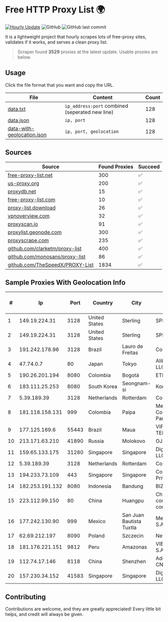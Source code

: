 
# Free HTTP Proxy List 🌍

[![Hourly Update](https://github.com/mertguvencli/http-proxy-list/actions/workflows/main.yml/badge.svg?branch=main)](https://github.com/mertguvencli/http-proxy-list/actions/workflows/main.yml)
![GitHub](https://img.shields.io/github/license/mertguvencli/http-proxy-list)
![GitHub last commit](https://img.shields.io/github/last-commit/mertguvencli/http-proxy-list)

It is a lightweight project that hourly scrapes lots of free-proxy sites, validates if it works, and serves a clean proxy list.


> Scraper found **3529** proxies at the latest update. Usable proxies are below.

## Usage

Click the file format that you want and copy the URL.


|File|Content|Count|
|----|-------|-----|
|[data.txt](https://raw.githubusercontent.com/mertguvencli/http-proxy-list/main/proxy-list/data.txt)|`ip_address:port` combined (seperated new line)|128|
|[data.json](https://raw.githubusercontent.com/mertguvencli/http-proxy-list/main/proxy-list/data.json)|`ip, port`|128|
|[data-with-geolocation.json](https://raw.githubusercontent.com/mertguvencli/http-proxy-list/main/proxy-list/data-with-geolocation.json)|`ip, port, geolocation`|128|

## Sources

|Source|Found Proxies|Succeed|
|------|-------------|-------|
|[free-proxy-list.net](https://free-proxy-list.net)|300|✅|
|[us-proxy.org](https://www.us-proxy.org)|200|✅|
|[proxydb.net](http://proxydb.net)|15|✅|
|[free-proxy-list.com](https://free-proxy-list.com/?page=&port=&type%5B%5D=http&type%5B%5D=https&up_time=0&search=Search)|10|✅|
|[proxy-list.download](https://www.proxy-list.download/HTTP)|26|✅|
|[vpnoverview.com](https://vpnoverview.com/privacy/anonymous-browsing/free-proxy-servers)|32|✅|
|[proxyscan.io](https://www.proxyscan.io)|91|✅|
|[proxylist.geonode.com](https://proxylist.geonode.com/api/proxy-list?limit=300&page=1&sort_by=lastChecked&sort_type=desc&protocols=http,https)|300|✅|
|[proxyscrape.com](https://api.proxyscrape.com/v2/?request=displayproxies&protocol=http&timeout=10000&country=all&ssl=all&anonymity=all)|235|✅|
|[github.com/clarketm/proxy-list](https://raw.githubusercontent.com/clarketm/proxy-list/master/proxy-list-raw.txt)|400|✅|
|[github.com/monosans/proxy-list](https://raw.githubusercontent.com/monosans/proxy-list/main/proxies/http.txt)|86|✅|
|[github.com/TheSpeedX/PROXY-List](https://raw.githubusercontent.com/TheSpeedX/PROXY-List/master/http.txt)|1834|✅|


## Sample Proxies With Geolocation Info

|#|Ip|Port|Country|City|Internet Service Provider|
|-|--|----|-------|----|-------------------------|
|1|149.19.224.31|3128|United States|Sterling|SPRINT|
|2|149.19.224.31|3128|United States|Sterling|SPRINT|
|3|191.242.178.96|3128|Brazil|Lauro de Freitas|Conect Telecom|
|4|47.74.0.7|80|Japan|Tokyo|Alibaba.com LLC|
|5|190.26.201.194|8080|Colombia|Bogotá|ETB - Colombia|
|6|183.111.25.253|8080|South Korea|Seongnam-si|Korea Telecom|
|7|5.39.189.39|3128|Netherlands|Rotterdam|ColoCenter b.v.|
|8|181.118.158.131|999|Colombia|Paipa|Media Commerce Partners S.A|
|9|177.125.169.6|55443|Brazil|Maua|VIP BR TELECOM S.A.|
|10|213.171.63.210|41890|Russia|Molokovo|OJSC Comcor|
|11|159.65.133.175|31280|Singapore|Singapore|DigitalOcean, LLC|
|12|5.39.189.39|3128|Netherlands|Rotterdam|ColoCenter b.v.|
|13|194.233.73.109|443|Singapore|Singapore|Contabo Asia Private Limited|
|14|182.253.191.132|8080|Indonesia|Bandung|BIZNET|
|15|223.112.99.150|80|China|Huangpu|China Mobile communications corporation|
|16|177.242.130.90|999|Mexico|San Juan Bautista Tuxtla|Mega Cable, S.A. de C.V.|
|17|62.69.212.197|8090|Poland|Szczecin|Netia SA|
|18|181.176.221.151|9812|Peru|Amazonas|VIETTEL PERÚ S.A.C.|
|19|112.74.17.146|8118|China|Shenzhen|Addresses CNNIC|
|20|157.230.34.152|41583|Singapore|Singapore|DigitalOcean, LLC|



## Contributing

Contributions are welcome, and they are greatly appreciated! Every
little bit helps, and credit will always be given.

